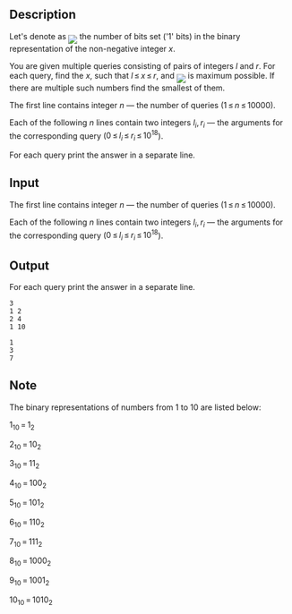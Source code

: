 ## Description

<div><p>Let's denote as <img align="middle" class="tex-formula" src="file://PHRs99bw.png" style="max-width: 100.0%;max-height: 100.0%;"> the number of bits set ('1' bits) in the binary representation of the non-negative integer <span class="tex-span"><i>x</i></span>.</p><p>You are given multiple queries consisting of pairs of integers <span class="tex-span"><i>l</i></span> and <span class="tex-span"><i>r</i></span>. For each query, find the <span class="tex-span"><i>x</i></span>, such that <span class="tex-span"><i>l</i> ≤ <i>x</i> ≤ <i>r</i></span>, and <img align="middle" class="tex-formula" src="file://hdIebsKn.png" style="max-width: 100.0%;max-height: 100.0%;"> is maximum possible. If there are multiple such numbers find the smallest of them.</p></div><div class="input-specification"><p>The first line contains integer <span class="tex-span"><i>n</i></span>&nbsp;— the number of queries (<span class="tex-span">1 ≤ <i>n</i> ≤ 10000</span>).</p><p>Each of the following <span class="tex-span"><i>n</i></span> lines contain two integers <span class="tex-span"><i>l</i><sub class="lower-index"><i>i</i></sub>, <i>r</i><sub class="lower-index"><i>i</i></sub></span>&nbsp;— the arguments for the corresponding query (<span class="tex-span">0 ≤ <i>l</i><sub class="lower-index"><i>i</i></sub> ≤ <i>r</i><sub class="lower-index"><i>i</i></sub> ≤ 10<sup class="upper-index">18</sup></span>).</p></div><div class="output-specification"><p>For each query print the answer in a separate line.</p></div>

## Input

<p>The first line contains integer <span class="tex-span"><i>n</i></span>&nbsp;— the number of queries (<span class="tex-span">1 ≤ <i>n</i> ≤ 10000</span>).</p><p>Each of the following <span class="tex-span"><i>n</i></span> lines contain two integers <span class="tex-span"><i>l</i><sub class="lower-index"><i>i</i></sub>, <i>r</i><sub class="lower-index"><i>i</i></sub></span>&nbsp;— the arguments for the corresponding query (<span class="tex-span">0 ≤ <i>l</i><sub class="lower-index"><i>i</i></sub> ≤ <i>r</i><sub class="lower-index"><i>i</i></sub> ≤ 10<sup class="upper-index">18</sup></span>).</p>

## Output

<p>For each query print the answer in a separate line.</p>





```input1
3
1 2
2 4
1 10

```




```output1
1
3
7

```



## Note

<p>The binary representations of numbers from 1 to 10 are listed below:</p><p><span class="tex-span">1<sub class="lower-index">10</sub> = 1<sub class="lower-index">2</sub></span></p><p><span class="tex-span">2<sub class="lower-index">10</sub> = 10<sub class="lower-index">2</sub></span></p><p><span class="tex-span">3<sub class="lower-index">10</sub> = 11<sub class="lower-index">2</sub></span></p><p><span class="tex-span">4<sub class="lower-index">10</sub> = 100<sub class="lower-index">2</sub></span></p><p><span class="tex-span">5<sub class="lower-index">10</sub> = 101<sub class="lower-index">2</sub></span></p><p><span class="tex-span">6<sub class="lower-index">10</sub> = 110<sub class="lower-index">2</sub></span></p><p><span class="tex-span">7<sub class="lower-index">10</sub> = 111<sub class="lower-index">2</sub></span></p><p><span class="tex-span">8<sub class="lower-index">10</sub> = 1000<sub class="lower-index">2</sub></span></p><p><span class="tex-span">9<sub class="lower-index">10</sub> = 1001<sub class="lower-index">2</sub></span></p><p><span class="tex-span">10<sub class="lower-index">10</sub> = 1010<sub class="lower-index">2</sub></span></p>
